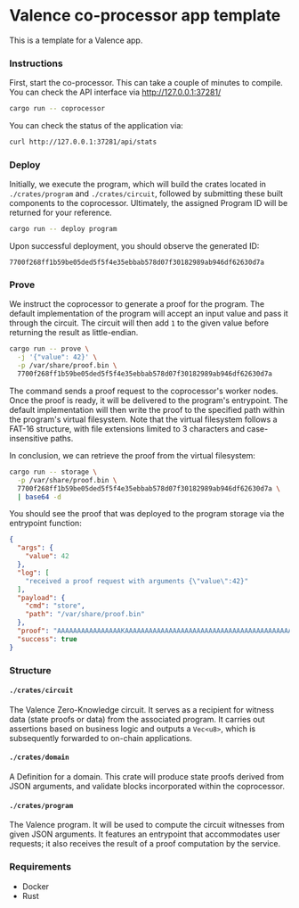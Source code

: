 # Valence co-processor app template

This is a template for a Valence app.

### Instructions

First, start the co-processor. This can take a couple of minutes to compile. You can check the API interface via http://127.0.0.1:37281/

```sh
cargo run -- coprocessor
```

You can check the status of the application via:

```sh
curl http://127.0.0.1:37281/api/stats
```

### Deploy

Initially, we execute the program, which will build the crates located in `./crates/program` and `./crates/circuit`, followed by submitting these built components to the coprocessor. Ultimately, the assigned Program ID will be returned for your reference.

```sh
cargo run -- deploy program
```

Upon successful deployment, you should observe the generated ID:

```
7700f268ff1b59be05ded5f5f4e35ebbab578d07f30182989ab946df62630d7a
```

### Prove

We instruct the coprocessor to generate a proof for the program. The default implementation of the program will accept an input value and pass it through the circuit. The circuit will then add `1` to the given value before returning the result as little-endian.

```sh
cargo run -- prove \
  -j '{"value": 42}' \
  -p /var/share/proof.bin \
  7700f268ff1b59be05ded5f5f4e35ebbab578d07f30182989ab946df62630d7a
```

The command sends a proof request to the coprocessor's worker nodes. Once the proof is ready, it will be delivered to the program's entrypoint. The default implementation will then write the proof to the specified path within the program's virtual filesystem. Note that the virtual filesystem follows a FAT-16 structure, with file extensions limited to 3 characters and case-insensitive paths.

In conclusion, we can retrieve the proof from the virtual filesystem:

```sh
cargo run -- storage \
  -p /var/share/proof.bin \
  7700f268ff1b59be05ded5f5f4e35ebbab578d07f30182989ab946df62630d7a \
  | base64 -d
```

You should see the proof that was deployed to the program storage via the entrypoint function:

```json
{
  "args": {
    "value": 42
  },
  "log": [
    "received a proof request with arguments {\"value\":42}"
  ],
  "payload": {
    "cmd": "store",
    "path": "/var/share/proof.bin"
  },
  "proof": "AAAAAAAAAAAAAAAAKAAAAAAAAAAAAAAAAAAAAAAAAAAAAAAAAAAAAAAAAAAAAAAAAAAAACsAAAAAAAAACwAAAAAAAAB2NC4wLjAtcmMuMwA=",
  "success": true
}
```

### Structure

#### `./crates/circuit`

The Valence Zero-Knowledge circuit. It serves as a recipient for witness data (state proofs or data) from the associated program. It carries out assertions based on business logic and outputs a `Vec<u8>`, which is subsequently forwarded to on-chain applications.

#### `./crates/domain`

A Definition for a domain. This crate will produce state proofs derived from JSON arguments, and validate blocks incorporated within the coprocessor.

#### `./crates/program`

The Valence program. It will be used to compute the circuit witnesses from given JSON arguments. It features an entrypoint that accommodates user requests; it also receives the result of a proof computation by the service.

### Requirements

- Docker
- Rust
